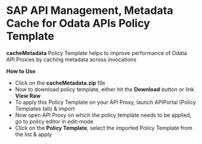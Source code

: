 

# SAP API Management, Metadata Cache for Odata APIs Policy Template 

**cacheMetadata** Policy Template helps to improve performance of Odata API Proxies by caching metadata across invocations

**How to Use**

* Click on the **cacheMetadata.zip** file
* Now to download policy template, either hit the **Download** button or link **View Raw**
* To apply this Policy Template on your API Proxy, launch APIPortal (Policy Templates tab) & import
* Now open API Proxy on which the policy template needs to be applied, go to policy editor in edit-mode
* Click on the **Policy Template**, select the imported Policy Template from the list & apply
